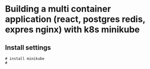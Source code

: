 # Building a multi container application (react, postgres redis, expres nginx) with k8s minikube

## Install settings
```
# install minikube
# 


```
